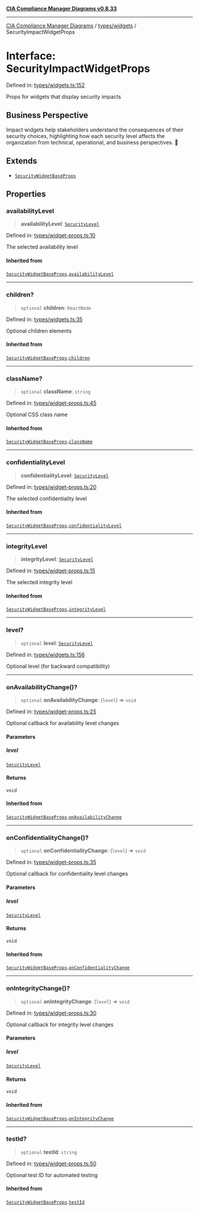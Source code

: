 [**CIA Compliance Manager Diagrams v0.8.33**](../../../README.md)

***

[CIA Compliance Manager Diagrams](../../../modules.md) / [types/widgets](../README.md) / SecurityImpactWidgetProps

# Interface: SecurityImpactWidgetProps

Defined in: [types/widgets.ts:152](https://github.com/Hack23/cia-compliance-manager/blob/1f4f2c51bc48d917eff1eb43881cee05d381f406/src/types/widgets.ts#L152)

Props for widgets that display security impacts

## Business Perspective

Impact widgets help stakeholders understand the consequences of their
security choices, highlighting how each security level affects the
organization from technical, operational, and business perspectives. 💼

## Extends

- [`SecurityWidgetBaseProps`](SecurityWidgetBaseProps.md)

## Properties

### availabilityLevel

> **availabilityLevel**: [`SecurityLevel`](../../cia/type-aliases/SecurityLevel.md)

Defined in: [types/widget-props.ts:10](https://github.com/Hack23/cia-compliance-manager/blob/1f4f2c51bc48d917eff1eb43881cee05d381f406/src/types/widget-props.ts#L10)

The selected availability level

#### Inherited from

[`SecurityWidgetBaseProps`](SecurityWidgetBaseProps.md).[`availabilityLevel`](SecurityWidgetBaseProps.md#availabilitylevel)

***

### children?

> `optional` **children**: `ReactNode`

Defined in: [types/widgets.ts:35](https://github.com/Hack23/cia-compliance-manager/blob/1f4f2c51bc48d917eff1eb43881cee05d381f406/src/types/widgets.ts#L35)

Optional children elements

#### Inherited from

[`SecurityWidgetBaseProps`](SecurityWidgetBaseProps.md).[`children`](SecurityWidgetBaseProps.md#children)

***

### className?

> `optional` **className**: `string`

Defined in: [types/widget-props.ts:45](https://github.com/Hack23/cia-compliance-manager/blob/1f4f2c51bc48d917eff1eb43881cee05d381f406/src/types/widget-props.ts#L45)

Optional CSS class name

#### Inherited from

[`SecurityWidgetBaseProps`](SecurityWidgetBaseProps.md).[`className`](SecurityWidgetBaseProps.md#classname)

***

### confidentialityLevel

> **confidentialityLevel**: [`SecurityLevel`](../../cia/type-aliases/SecurityLevel.md)

Defined in: [types/widget-props.ts:20](https://github.com/Hack23/cia-compliance-manager/blob/1f4f2c51bc48d917eff1eb43881cee05d381f406/src/types/widget-props.ts#L20)

The selected confidentiality level

#### Inherited from

[`SecurityWidgetBaseProps`](SecurityWidgetBaseProps.md).[`confidentialityLevel`](SecurityWidgetBaseProps.md#confidentialitylevel)

***

### integrityLevel

> **integrityLevel**: [`SecurityLevel`](../../cia/type-aliases/SecurityLevel.md)

Defined in: [types/widget-props.ts:15](https://github.com/Hack23/cia-compliance-manager/blob/1f4f2c51bc48d917eff1eb43881cee05d381f406/src/types/widget-props.ts#L15)

The selected integrity level

#### Inherited from

[`SecurityWidgetBaseProps`](SecurityWidgetBaseProps.md).[`integrityLevel`](SecurityWidgetBaseProps.md#integritylevel)

***

### level?

> `optional` **level**: [`SecurityLevel`](../../cia/type-aliases/SecurityLevel.md)

Defined in: [types/widgets.ts:156](https://github.com/Hack23/cia-compliance-manager/blob/1f4f2c51bc48d917eff1eb43881cee05d381f406/src/types/widgets.ts#L156)

Optional level (for backward compatibility)

***

### onAvailabilityChange()?

> `optional` **onAvailabilityChange**: (`level`) => `void`

Defined in: [types/widget-props.ts:25](https://github.com/Hack23/cia-compliance-manager/blob/1f4f2c51bc48d917eff1eb43881cee05d381f406/src/types/widget-props.ts#L25)

Optional callback for availability level changes

#### Parameters

##### level

[`SecurityLevel`](../../cia/type-aliases/SecurityLevel.md)

#### Returns

`void`

#### Inherited from

[`SecurityWidgetBaseProps`](SecurityWidgetBaseProps.md).[`onAvailabilityChange`](SecurityWidgetBaseProps.md#onavailabilitychange)

***

### onConfidentialityChange()?

> `optional` **onConfidentialityChange**: (`level`) => `void`

Defined in: [types/widget-props.ts:35](https://github.com/Hack23/cia-compliance-manager/blob/1f4f2c51bc48d917eff1eb43881cee05d381f406/src/types/widget-props.ts#L35)

Optional callback for confidentiality level changes

#### Parameters

##### level

[`SecurityLevel`](../../cia/type-aliases/SecurityLevel.md)

#### Returns

`void`

#### Inherited from

[`SecurityWidgetBaseProps`](SecurityWidgetBaseProps.md).[`onConfidentialityChange`](SecurityWidgetBaseProps.md#onconfidentialitychange)

***

### onIntegrityChange()?

> `optional` **onIntegrityChange**: (`level`) => `void`

Defined in: [types/widget-props.ts:30](https://github.com/Hack23/cia-compliance-manager/blob/1f4f2c51bc48d917eff1eb43881cee05d381f406/src/types/widget-props.ts#L30)

Optional callback for integrity level changes

#### Parameters

##### level

[`SecurityLevel`](../../cia/type-aliases/SecurityLevel.md)

#### Returns

`void`

#### Inherited from

[`SecurityWidgetBaseProps`](SecurityWidgetBaseProps.md).[`onIntegrityChange`](SecurityWidgetBaseProps.md#onintegritychange)

***

### testId?

> `optional` **testId**: `string`

Defined in: [types/widget-props.ts:50](https://github.com/Hack23/cia-compliance-manager/blob/1f4f2c51bc48d917eff1eb43881cee05d381f406/src/types/widget-props.ts#L50)

Optional test ID for automated testing

#### Inherited from

[`SecurityWidgetBaseProps`](SecurityWidgetBaseProps.md).[`testId`](SecurityWidgetBaseProps.md#testid)
